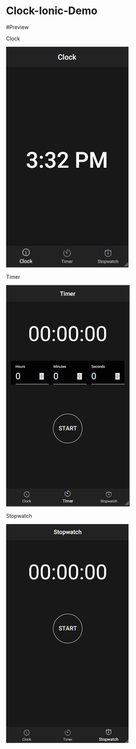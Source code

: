 # Clock-Ionic-Demo

#Preview

Clock

![clock](clock-demo.PNG)

Timer

![timer](timer-demo.PNG)

Stopwatch

![stopwatch](stopwatch-demo.PNG)
